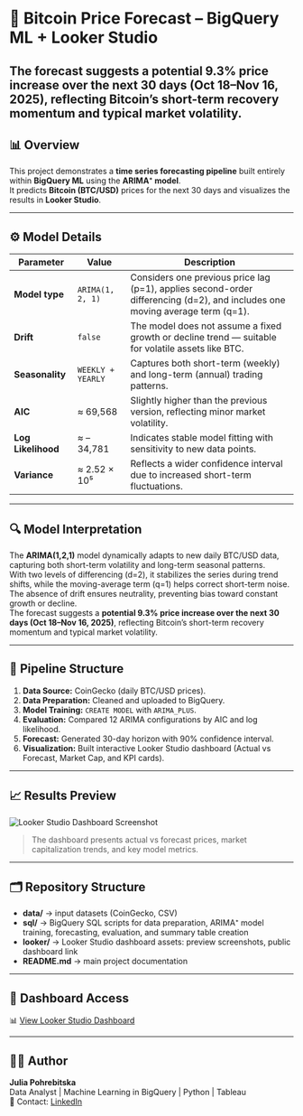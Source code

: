 # 🧠 Bitcoin Price Forecast – BigQuery ML + Looker Studio  

## The forecast suggests a **potential 9.3% price increase over the next 30 days (Oct 18–Nov 16, 2025)**, reflecting Bitcoin’s short-term recovery momentum and typical market volatility.


## 📊 Overview
This project demonstrates a **time series forecasting pipeline** built entirely within **BigQuery ML** using the **ARIMA⁺ model**.  
It predicts **Bitcoin (BTC/USD)** prices for the next 30 days and visualizes the results in **Looker Studio**.

---

## ⚙️ Model Details
| Parameter | Value | Description |
|------------|--------|-------------|
| **Model type** | `ARIMA(1, 2, 1)` | Considers one previous price lag (p=1), applies second-order differencing (d=2), and includes one moving average term (q=1). |
| **Drift** | `false` | The model does not assume a fixed growth or decline trend — suitable for volatile assets like BTC. |
| **Seasonality** | `WEEKLY + YEARLY` | Captures both short-term (weekly) and long-term (annual) trading patterns. |
| **AIC** | ≈ 69,568 | Slightly higher than the previous version, reflecting minor market volatility. |
| **Log Likelihood** | ≈ –34,781 | Indicates stable model fitting with sensitivity to new data points. |
| **Variance** | ≈ 2.52 × 10⁵ | Reflects a wider confidence interval due to increased short-term fluctuations. |

---

## 🔍 Model Interpretation
The **ARIMA(1,2,1)** model dynamically adapts to new daily BTC/USD data, capturing both short-term volatility and long-term seasonal patterns.  
With two levels of differencing (d=2), it stabilizes the series during trend shifts, while the moving-average term (q=1) helps correct short-term noise.  
The absence of drift ensures neutrality, preventing bias toward constant growth or decline.  
The forecast suggests a **potential 9.3% price increase over the next 30 days (Oct 18–Nov 16, 2025)**, reflecting Bitcoin’s short-term recovery momentum and typical market volatility.  

---

## 🧩 Pipeline Structure
1. **Data Source:** CoinGecko (daily BTC/USD prices).  
2. **Data Preparation:** Cleaned and uploaded to BigQuery.  
3. **Model Training:** `CREATE MODEL` with `ARIMA_PLUS`.  
4. **Evaluation:** Compared 12 ARIMA configurations by AIC and log likelihood.  
5. **Forecast:** Generated 30-day horizon with 90% confidence interval.  
6. **Visualization:** Built interactive Looker Studio dashboard (Actual vs Forecast, Market Cap, and KPI cards).  

---

## 📈 Results Preview
![Looker Studio Dashboard Screenshot](btc_dashboard_preview.png)

> The dashboard presents actual vs forecast prices, market capitalization trends, and key model metrics.

---

## 🗂️ Repository Structure
- **data/** → input datasets (CoinGecko, CSV)
- **sql/** → BigQuery SQL scripts for data preparation, ARIMA⁺ model training, forecasting, evaluation, and summary table creation
- **looker/** → Looker Studio dashboard assets: preview screenshots, public dashboard link
- **README.md** → main project documentation
  
---

## 🔗 Dashboard Access
📊 [View Looker Studio Dashboard](https://lookerstudio.google.com/reporting/9e5eed5c-a61e-49cc-979c-28a1769d744a)

---

## 👩‍💻 Author
**Julia Pohrebitska**  
Data Analyst | Machine Learning in BigQuery | Python | Tableau  
📧 Contact: [LinkedIn](https://linkedin.com/in/jpohrebitska)

